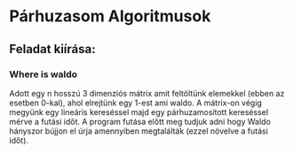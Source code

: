 # Párhuzasom Algoritmusok

## Feladat kiírása:

### Where is waldo

Adott egy n hosszú 3 dimenziós mátrix amit feltöltünk elemekkel (ebben az esetben 0-kal), ahol elrejtünk egy 1-est ami waldo.
A mátrix-on végig megyünk egy lineáris kereséssel majd egy párhuzamosított kereséssel mérve a futási időt.
A program futása előtt meg tudjuk adni hogy Waldo hányszor bújjon el úrja amennyiben megtalálták (ezzel növelve a futási időt).
